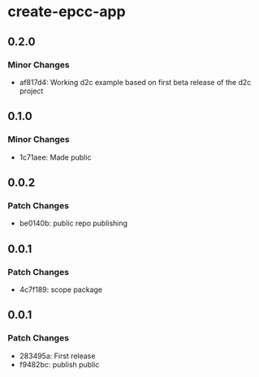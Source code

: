 # create-epcc-app

## 0.2.0

### Minor Changes

- af817d4: Working d2c example based on first beta release of the d2c project

## 0.1.0

### Minor Changes

- 1c71aee: Made public

## 0.0.2

### Patch Changes

- be0140b: public repo publishing

## 0.0.1

### Patch Changes

- 4c7f189: scope package

## 0.0.1

### Patch Changes

- 283495a: First release
- f9482bc: publish public
